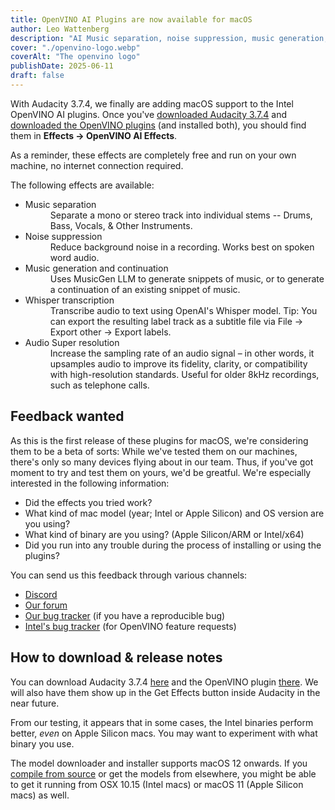 ```yaml
---
title: OpenVINO AI Plugins are now available for macOS
author: Leo Wattenberg
description: "AI Music separation, noise suppression, music generation, transcription and super resolution is coming to macOS"
cover: "./openvino-logo.webp"
coverAlt: "The openvino logo"
publishDate: 2025-06-11
draft: false
---
```


With Audacity 3.7.4, we finally are adding macOS support to the Intel OpenVINO AI plugins. Once you've [downloaded Audacity 3.7.4](/download) and [downloaded the OpenVINO plugins](/download/openvino) (and installed both), you should find them in **Effects → OpenVINO AI Effects**.

As a reminder, these effects are completely free and run on your own machine, no internet connection required. 

The following effects are available:

<ul class="list-disc space-y-2 mt-2">
<li>
<dt class="font-semibold">Music separation</dt>
<dd class="ml-2">
    Separate a mono or stereo track into individual stems -- Drums,
    Bass, Vocals, & Other Instruments.
</dd>
</li>
<li>
<dt class="font-semibold">Noise suppression</dt>
<dd class="ml-2">
    Reduce background noise in a recording. Works best on spoken word
    audio.
</dd>
</li>
<li>
<dt class="font-semibold">Music generation and continuation</dt>
<dd class="ml-2">
    Uses MusicGen LLM to generate snippets of music, or to generate a
    continuation of an existing snippet of music.
</dd>
</li>
<li>
<dt class="font-semibold">Whisper transcription</dt>
<dd class="ml-2">
    Transcribe audio to text using OpenAI's Whisper model. Tip: You
    can export the resulting label track as a subtitle file via File →
    Export other → Export labels.
</dd>
</li>
<li>
<dt class="font-semibold">Audio Super resolution</dt>
<dd class="ml-2">
    Increase the sampling rate of an audio signal – in other words, it
    upsamples audio to improve its fidelity, clarity, or compatibility
    with high-resolution standards. Useful for older 8kHz recordings,
    such as telephone calls.
</dd>
</li>
</ul>

## Feedback wanted
As this is the first release of these plugins for macOS, we're considering them to be a beta of sorts: While we've tested them on our machines, there's only so many devices flying about in our team. Thus, if you've got moment to try and test them on yours, we'd be greatful. We're especially interested in the following information:

* Did the effects you tried work? 
* What kind of mac model (year; Intel or Apple Silicon) and OS version are you using?
* What kind of binary are you using? (Apple Silicon/ARM or Intel/x64)
* Did you run into any trouble during the process of installing or using the plugins?

You can send us this feedback through various channels: 

* [Discord](https://discord.gg/audacity)
* [Our forum](https://forum.audacityteam.org/tag/openvino)
* [Our bug tracker](https://github.com/audacity/mod-openvino-macos/issues) (if you have a reproducible bug)
* [Intel's bug tracker](https://github.com/intel/openvino-plugins-ai-audacity/issues) (for OpenVINO feature requests)


## How to download & release notes
You can download Audacity 3.7.4 [here](/download) and the OpenVINO plugin [there](/download/openvino). We will also have them show up in the Get Effects button inside Audacity in the near future. 

From our testing, it appears that in some cases, the Intel binaries perform better, *even* on Apple Silicon macs. You may want to experiment with what binary you use.

The model downloader and installer supports macOS 12 onwards. If you [compile from source](https://github.com/audacity/mod-openvino-macos) or get the models from elsewhere, you might be able to get it running from OSX 10.15 (Intel macs) or macOS 11 (Apple Silicon macs) as well. 
